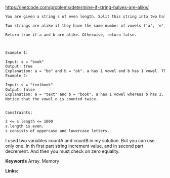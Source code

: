 https://leetcode.com/problems/determine-if-string-halves-are-alike/

```markdown
You are given a string s of even length. Split this string into two halves of equal lengths, and let a be the first half and b be the second half.

Two strings are alike if they have the same number of vowels ('a', 'e', 'i', 'o', 'u', 'A', 'E', 'I', 'O', 'U'). Notice that s contains uppercase and lowercase letters.

Return true if a and b are alike. Otherwise, return false.



Example 1:

Input: s = "book"
Output: true
Explanation: a = "bo" and b = "ok". a has 1 vowel and b has 1 vowel. Therefore, they are alike.
Example 2:

Input: s = "textbook"
Output: false
Explanation: a = "text" and b = "book". a has 1 vowel whereas b has 2. Therefore, they are not alike.
Notice that the vowel o is counted twice.


Constraints:

2 <= s.length <= 1000
s.length is even.
s consists of uppercase and lowercase letters.
```

I used two variables countA and countB in my solution. 
But you can use only one. In th first part string increment value, and in second part decrement.
And then you must check on zero equality.

**Keywords**
Array. Memory


**Links:**
